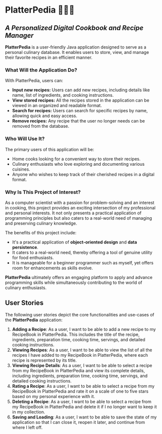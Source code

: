 # PlatterPedia 🧑‍🍳🥘
## _A Personalized Digital Cookbook and Recipe Manager_

**PlatterPedia** is a user-friendly Java application designed to serve as a personal culinary database. It enables users to store, view, and manage their favorite recipes in an efficient manner.

### What Will the Application Do?

With PlatterPedia, users can:
- **Input new recipes:** Users can add new recipes, including details like name, list of ingredients, and cooking instructions.
- **View stored recipes:** All the recipes stored in the application can be viewed in an organized and readable format.
- **Search for recipes:** Users can search for specific recipes by name, allowing quick and easy access.
- **Remove recipes:** Any recipe that the user no longer needs can be removed from the database.

### Who Will Use It?

The primary users of this application will be:
- Home cooks looking for a convenient way to store their recipes.
- Culinary enthusiasts who love exploring and documenting various cuisines.
- Anyone who wishes to keep track of their cherished recipes in a digital format.

### Why Is This Project of Interest?

As a computer scientist with a passion for problem-solving and an interest in cooking, this project provides an exciting intersection of my professional and personal interests. It not only presents a practical application of programming principles but also caters to a real-world need of managing and preserving culinary knowledge.

The benefits of this project include:
- It's a practical application of **object-oriented design** and **data persistence**.
- It caters to a real-world need, thereby offering a tool of genuine utility for food enthusiasts.
- It is manageable for a beginner programmer such as myself, yet offers room for enhancements as skills evolve.

**PlatterPedia** ultimately offers an engaging platform to apply and advance programming skills while simultaneously contributing to the world of culinary enthusiasts.

## User Stories

The following user stories depict the core functionalities and use-cases of the **PlatterPedia** application:

1. **Adding a Recipe**: As a user, I want to be able to add a new recipe to my RecipeBook in PlatterPedia. This includes the title of the recipe, ingredients, preparation time, cooking time, servings, and detailed cooking instructions.
2. **Viewing Recipes**: As a user, I want to be able to view the list of all the recipes I have added to my RecipeBook in PlatterPedia, where each recipe is represented by its title.
3. **Viewing Recipe Details**: As a user, I want to be able to select a recipe from my RecipeBook in PlatterPedia and view its complete details, including ingredients, preparation time, cooking time, servings, and detailed cooking instructions.
4. **Rating a Recipe**: As a user, I want to be able to select a recipe from my RecipeBook in PlatterPedia and rate it on a scale of one to five stars based on my personal experience with it.
5. **Deleting a Recipe**: As a user, I want to be able to select a recipe from my RecipeBook in PlatterPedia and delete it if I no longer want to keep it in my collection.
6. **Saving and Loading**: As a user, I want to be able to save the state of my application so that I can close it, reopen it later, and continue from where I left off.
